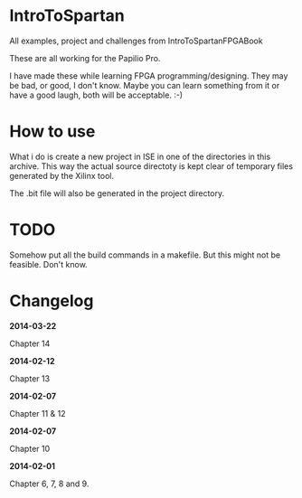 IntroToSpartan
==============

All examples, project and challenges from IntroToSpartanFPGABook

These are all working for the Papilio Pro.

I have made these while learning FPGA programming/designing. They
may be bad, or good, I don't know. Maybe you can learn something
from it or have a good laugh, both will be acceptable. :-)

How to use
==========

What i do is create a new project in ISE in one of the directories
in this archive. This way the actual source directoty is kept clear
of temporary files generated by the Xilinx tool.

The .bit file will also be generated in the project directory.

TODO
====

Somehow put all the build commands in a makefile. But this might
not be feasible. Don't know.

Changelog
=========

__2014-03-22__

Chapter 14

__2014-02-12__

Chapter 13

__2014-02-07__

Chapter 11 & 12

__2014-02-07__

Chapter 10

__2014-02-01__

Chapter 6, 7, 8 and 9.
